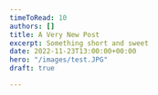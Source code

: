```yaml
---
timeToRead: 10
authors: []
title: A Very New Post
excerpt: Something short and sweet
date: 2022-11-23T13:00:00+00:00
hero: "/images/test.JPG"
draft: true

---
```

